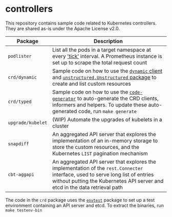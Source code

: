 # controllers

This repository contains sample code related to Kubernetes controllers. They
are shared as-is under the Apache License v2.0.

Package            | Description
------------------ | --------------------
 `podlister`       | List all the pods in a target namespace at every ['tick'](https://golang.org/pkg/time/#Ticker) interval. A Prometheus instance is set up to scrape the total request count
`crd/dynamic`      | Sample code on how to use the [`dynamic` client](https://pkg.go.dev/k8s.io/client-go/dynamic#Interface) and [`unstructured.Unstructured` package](https://pkg.go.dev/k8s.io/apimachinery/pkg/apis/meta/v1/unstructured#Unstructured) to create and list custom resources
`crd/typed`        | Sample code on how to use the [`code-generator`](https://github.com/kubernetes/code-generator) to auto-generate the CRD clients, informers and helpers. To update these auto-generated code, run `make generate`
`upgrade/kubelet`  | (WIP) Automate the upgrades of kubelets in a cluster
`snapdiff`         | An aggregated API server that explores the implementation of an in-memory storage to store the custom resources, and the Kubernetes `LIST` pagination mechanism
`cbt-aggapi`       | An aggregated API server that explores the implementation of the `rest.Connecter` interface, used to serve long list of entries without putting the Kubernetes API server and etcd in the data retrieval path

The code in the `crd` package uses the
[`envtest`](https://pkg.go.dev/sigs.k8s.io/controller-runtime/pkg/envtest)
package to set up a test environment containing an API server and etcd. To
extract the binaries, run `make testenv-bin`
